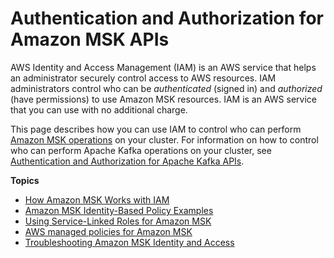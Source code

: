 # Authentication and Authorization for Amazon MSK APIs<a name="security-iam"></a>

AWS Identity and Access Management \(IAM\) is an AWS service that helps an administrator securely control access to AWS resources\. IAM administrators control who can be *authenticated* \(signed in\) and *authorized* \(have permissions\) to use Amazon MSK resources\. IAM is an AWS service that you can use with no additional charge\.

This page describes how you can use IAM to control who can perform [Amazon MSK operations](https://docs.aws.amazon.com/msk/1.0/apireference/operations.html) on your cluster\. For information on how to control who can perform Apache Kafka operations on your cluster, see [Authentication and Authorization for Apache Kafka APIs](kafka_apis_iam.md)\.

**Topics**
+ [How Amazon MSK Works with IAM](security_iam_service-with-iam.md)
+ [Amazon MSK Identity\-Based Policy Examples](security_iam_id-based-policy-examples.md)
+ [Using Service\-Linked Roles for Amazon MSK](using-service-linked-roles.md)
+ [AWS managed policies for Amazon MSK](security-iam-awsmanpol.md)
+ [Troubleshooting Amazon MSK Identity and Access](security_iam_troubleshoot.md)